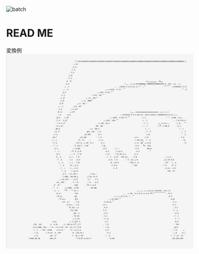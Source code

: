 ![batch](https://travis-ci.org/SoichiSumi/AsciiArtConverter-WebApp.svg?branch=travisTest)
# READ ME
変換例<br>
![image](sample.png)
